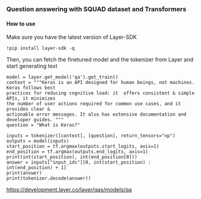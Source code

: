 ### Question answering with SQUAD dataset and Transformers

#### How to use
Make sure you have the latest version of Layer-SDK

``` !pip install layer-sdk -q ``` 

Then, you can fetch the finetuned model and the tokenizer from Layer and start generating text

```
model = layer.get_model('qa').get_train()
context = """Keras is an API designed for human beings, not machines. Keras follows best
practices for reducing cognitive load: it  offers consistent & simple APIs, it minimizes
the number of user actions required for common use cases, and it provides clear &
actionable error messages. It also has extensive documentation and developer guides. """
question = "What is Keras?"

inputs = tokenizer([context], [question], return_tensors="np")
outputs = model(inputs)
start_position = tf.argmax(outputs.start_logits, axis=1)
end_position = tf.argmax(outputs.end_logits, axis=1)
print(int(start_position), int(end_position[0]))
answer = inputs["input_ids"][0, int(start_position) : int(end_position) + 1]
print(answer)
print(tokenizer.decode(answer))
```

https://development.layer.co/layer/qas/models/qa